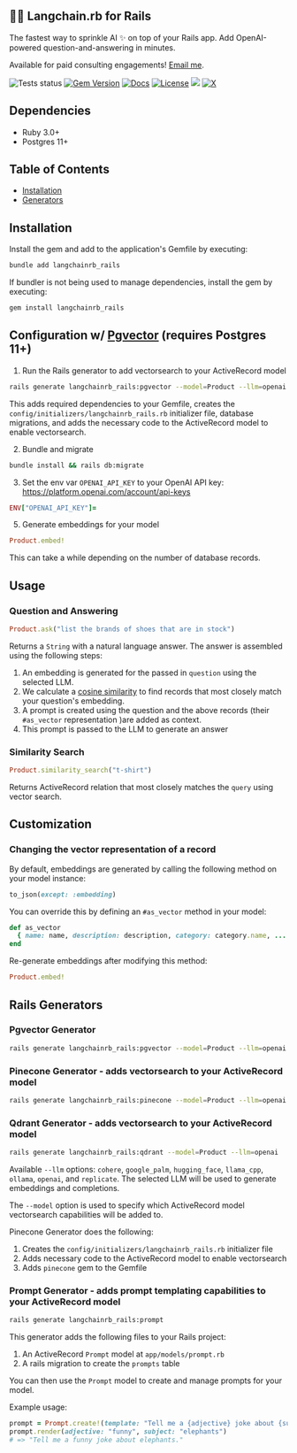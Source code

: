 💎🔗 Langchain.rb for Rails
---
The fastest way to sprinkle AI ✨ on top of your Rails app. Add OpenAI-powered question-and-answering in minutes.

Available for paid consulting engagements! [Email me](mailto:andrei@sourcelabs.io).

![Tests status](https://github.com/andreibondarev/langchainrb_rails/actions/workflows/ci.yml/badge.svg?branch=main)
[![Gem Version](https://badge.fury.io/rb/langchainrb_rails.svg)](https://badge.fury.io/rb/langchainrb_rails)
[![Docs](http://img.shields.io/badge/yard-docs-blue.svg)](http://rubydoc.info/gems/langchainrb_rails)
[![License](https://img.shields.io/badge/license-MIT-green.svg)](https://github.com/andreibondarev/langchainrb_rails/blob/main/LICENSE.txt)
[![](https://dcbadge.vercel.app/api/server/WDARp7J2n8?compact=true&style=flat)](https://discord.gg/WDARp7J2n8)
[![X](https://img.shields.io/twitter/url/https/twitter.com/cloudposse.svg?style=social&label=Follow%20%40rushing_andrei)](https://twitter.com/rushing_andrei)

## Dependencies

* Ruby 3.0+
* Postgres 11+

## Table of Contents

- [Installation](#installation)
- [Generators](#rails-generators)

## Installation

Install the gem and add to the application's Gemfile by executing:
```bash
bundle add langchainrb_rails
```

If bundler is not being used to manage dependencies, install the gem by executing:
```bash
gem install langchainrb_rails
```

## Configuration w/ [Pgvector](https://github.com/pgvector/pgvector) (requires Postgres 11+)

1. Run the Rails generator to add vectorsearch to your ActiveRecord model
```bash
rails generate langchainrb_rails:pgvector --model=Product --llm=openai
```

This adds required dependencies to your Gemfile, creates the `config/initializers/langchainrb_rails.rb` initializer file, database migrations, and adds the necessary code to the ActiveRecord model to enable vectorsearch.

2. Bundle and migrate
```bash
bundle install && rails db:migrate
```

3. Set the env var `OPENAI_API_KEY` to your OpenAI API key: https://platform.openai.com/account/api-keys
```ruby
ENV["OPENAI_API_KEY"]= 
```

5. Generate embeddings for your model
```ruby
Product.embed!
```

This can take a while depending on the number of database records.

## Usage

### Question and Answering
```ruby
Product.ask("list the brands of shoes that are in stock")
```

Returns a `String` with a natural language answer. The answer is assembled using the following steps:

1. An embedding is generated for the passed in `question` using the selected LLM.
2. We calculate a [cosine similarity](https://en.wikipedia.org/wiki/Cosine_similarity) to find records that most closely match your question's embedding.
3. A prompt is created using the question and the above records (their `#as_vector` representation )are added as context.
4. This prompt is passed to the LLM to generate an answer

### Similarity Search
```ruby
Product.similarity_search("t-shirt")
```

Returns ActiveRecord relation that most closely matches the `query` using vector search.

## Customization

### Changing the vector representation of a record

By default, embeddings are generated by calling the following method on your model instance:
```ruby
to_json(except: :embedding)
```

You can override this by defining an `#as_vector` method in your model:
```ruby
def as_vector
  { name: name, description: description, category: category.name, ... }.to_json
end
```

Re-generate embeddings after modifying this method:

```ruby
Product.embed!
```

## Rails Generators

### Pgvector Generator

```bash
rails generate langchainrb_rails:pgvector --model=Product --llm=openai
```

### Pinecone Generator - adds vectorsearch to your ActiveRecord model
```bash
rails generate langchainrb_rails:pinecone --model=Product --llm=openai
```

### Qdrant Generator - adds vectorsearch to your ActiveRecord model
```bash
rails generate langchainrb_rails:qdrant --model=Product --llm=openai
```

Available `--llm` options: `cohere`, `google_palm`, `hugging_face`, `llama_cpp`, `ollama`, `openai`, and `replicate`. The selected LLM will be used to generate embeddings and completions.

The `--model` option is used to specify which ActiveRecord model vectorsearch capabilities will be added to.

Pinecone Generator does the following:
1. Creates the `config/initializers/langchainrb_rails.rb` initializer file
2. Adds necessary code to the ActiveRecord model to enable vectorsearch
3. Adds `pinecone` gem to the Gemfile

### Prompt Generator - adds prompt templating capabilities to your ActiveRecord model
```bash
rails generate langchainrb_rails:prompt
```

This generator adds the following files to your Rails project:
1. An ActiveRecord `Prompt` model at `app/models/prompt.rb`
2. A rails migration to create the `prompts` table

You can then use the `Prompt` model to create and manage prompts for your model.

Example usage:
```ruby
prompt = Prompt.create!(template: "Tell me a {adjective} joke about {subject}.")
prompt.render(adjective: "funny", subject: "elephants")
# => "Tell me a funny joke about elephants."
```
